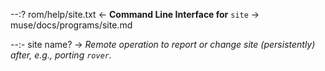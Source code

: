 --:? rom/help/site.txt <- **Command Line Interface for** `site` -> muse/docs/programs/site.md    

--:- site name? -> _Remote operation to report or change site (persistently) after, e.g., porting `rover`._  